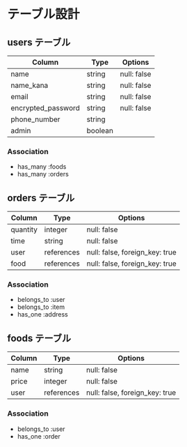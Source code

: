 # テーブル設計

## users テーブル

| Column             | Type     | Options     |
| ----------------   | -------- | ----------- |
| name               | string   | null: false |
| name_kana          | string   | null: false |
| email              | string   | null: false |
| encrypted_password | string   | null: false |
| phone_number       | string   |             |
| admin              | boolean  |             |

### Association
- has_many :foods
- has_many :orders

## orders テーブル

| Column              | Type       | Options                        |
| ------------------- | ---------- | ------------------------------ |
| quantity            | integer    | null: false                    |
| time                | string     | null: false                    |
| user                | references | null: false, foreign_key: true | 
| food                | references | null: false, foreign_key: true |

### Association

- belongs_to :user
- belongs_to :item
- has_one    :address

## foods テーブル

| Column                 | Type       | Options                        |
| ---------------------- | ---------- | ------------------------------ |
| name                   | string     | null: false                    |
| price                  | integer    | null: false                    |
| user                   | references | null: false, foreign_key: true |

### Association

- belongs_to :user
- has_one    :order